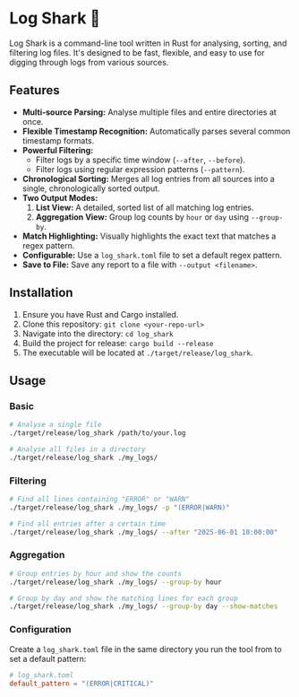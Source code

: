 # Log Shark 🦈

Log Shark is a command-line tool written in Rust for analysing, sorting, and filtering log files. It's designed to be fast, flexible, and easy to use for digging through logs from various sources.

## Features

- **Multi-source Parsing:** Analyse multiple files and entire directories at once.
- **Flexible Timestamp Recognition:** Automatically parses several common timestamp formats.
- **Powerful Filtering:**
    - Filter logs by a specific time window (`--after`, `--before`).
    - Filter logs using regular expression patterns (`--pattern`).
- **Chronological Sorting:** Merges all log entries from all sources into a single, chronologically sorted output.
- **Two Output Modes:**
    1.  **List View:** A detailed, sorted list of all matching log entries.
    2.  **Aggregation View:** Group log counts by `hour` or `day` using `--group-by`.
- **Match Highlighting:** Visually highlights the exact text that matches a regex pattern.
- **Configurable:** Use a `log_shark.toml` file to set a default regex pattern.
- **Save to File:** Save any report to a file with `--output <filename>`.

## Installation

1.  Ensure you have Rust and Cargo installed.
2.  Clone this repository: `git clone <your-repo-url>`
3.  Navigate into the directory: `cd log_shark`
4.  Build the project for release: `cargo build --release`
5.  The executable will be located at `./target/release/log_shark`.

## Usage

### Basic

```bash
# Analyse a single file
./target/release/log_shark /path/to/your.log

# Analyse all files in a directory
./target/release/log_shark ./my_logs/
```

### Filtering

```bash
# Find all lines containing "ERROR" or "WARN"
./target/release/log_shark ./my_logs/ -p "(ERROR|WARN)"

# Find all entries after a certain time
./target/release/log_shark ./my_logs/ --after "2025-06-01 10:00:00"
```

### Aggregation

```bash
# Group entries by hour and show the counts
./target/release/log_shark ./my_logs/ --group-by hour

# Group by day and show the matching lines for each group
./target/release/log_shark ./my_logs/ --group-by day --show-matches
```

### Configuration

Create a `log_shark.toml` file in the same directory you run the tool from to set a default pattern:

```toml
# log_shark.toml
default_pattern = "(ERROR|CRITICAL)"
```
